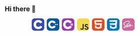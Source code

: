 ## Hi there 👋
<div align="center">
  <img src="https://github.com/tandpfun/skill-icons/blob/main/icons/C.svg" width="40" height="40" alt="C" title="C"/>&nbsp;
  <img src="https://github.com/tandpfun/skill-icons/blob/main/icons/CPP.svg" width="40" height="40" alt="C++" title="C++"/>&nbsp;
  <img src="https://github.com/tandpfun/skill-icons/blob/main/icons/CS.svg" width="40" height="40" alt="C#" title="C#"/>&nbsp;
  <img src="https://github.com/tandpfun/skill-icons/blob/main/icons/JavaScript.svg" width="40" height="40" alt="JavaScript" title="JavaScript"/>&nbsp;
  <img src="https://github.com/tandpfun/skill-icons/blob/main/icons/HTML.svg" width="40" height="40" alt="HTML5" title="HTML5"/>&nbsp;
  <img src="https://github.com/tandpfun/skill-icons/blob/main/icons/CSS.svg" width="40" height="40" alt="CSS3" title="CSS3"/>&nbsp;
  <img src="https://github.com/tandpfun/skill-icons/blob/main/icons/Sass.svg" width="40" height="40" alt="Sass" title="Sass"/>&nbsp;
</div>
<!--
**ExtremeBY/ExtremeBY** is a ✨ _special_ ✨ repository because its `README.md` (this file) appears on your GitHub profile.

Here are some ideas to get you started:

- 🔭 I’m currently working on ...
- 🌱 I’m currently learning ...
- 👯 I’m looking to collaborate on ...
- 🤔 I’m looking for help with ...
- 💬 Ask me about ...
- 📫 How to reach me: ...
- 😄 Pronouns: ...
- ⚡ Fun fact: ...
-->
